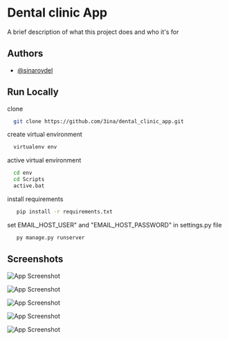 
# Dental clinic App

A brief description of what this project does and who it's for


## Authors

- [@sinaroydel](https://www.github.com/3ina)


## Run Locally

clone

```bash
  git clone https://github.com/3ina/dental_clinic_app.git
```


create virtual environment 

```bash
  virtualenv env
```

active virtual environment 

```bash
  cd env
  cd Scripts
  active.bat
```
install requirements

```bash
   pip install -r requirements.txt
```

set EMAIL_HOST_USER" and "EMAIL_HOST_PASSWORD" in settings.py file 


```bash
   py manage.py runserver
```


    

## Screenshots

![App Screenshot](https://github.com/3ina/dental_clinic_app/blob/master/screenshots/Screenshot-1.png)

![App Screenshot](https://github.com/3ina/dental_clinic_app/blob/master/screenshots/Screenshot-1.png)

![App Screenshot](https://github.com/3ina/dental_clinic_app/blob/master/screenshots/Screenshot-1.png)

![App Screenshot](https://github.com/3ina/dental_clinic_app/blob/master/screenshots/Screenshot-1.png)

![App Screenshot](https://github.com/3ina/dental_clinic_app/blob/master/screenshots/Screenshot-1.png)
